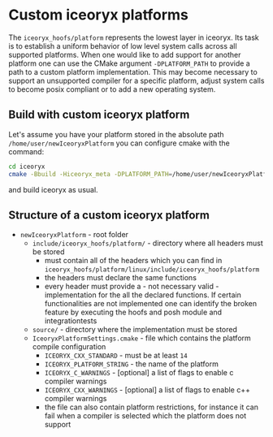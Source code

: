 # Custom iceoryx platforms

The `iceoryx_hoofs/platform` represents the lowest layer in iceoryx. Its task is to establish
a uniform behavior of low level system calls across all supported platforms. When one would like
to add support for another platform one can use the CMake argument `-DPLATFORM_PATH` to provide
a path to a custom platform implementation.
This may become necessary to support an unsupported compiler for a specific
platform, adjust system calls to become posix compliant or to add a new operating system.

## Build with custom iceoryx platform

Let's assume you have your platform stored in the absolute path `/home/user/newIceoryxPlatform`
you can configure cmake with the command:
```sh
cd iceoryx
cmake -Bbuild -Hiceoryx_meta -DPLATFORM_PATH=/home/user/newIceoryxPlatform
```
and build iceoryx as usual.

## Structure of a custom iceoryx platform

 * `newIceoryxPlatform` - root folder
     * `include/iceoryx_hoofs/platform/` - directory where all headers must be stored
        * must contain all of the headers which you can find in
         `iceoryx_hoofs/platform/linux/include/iceoryx_hoofs/platform`
        * the headers must declare the same functions
        * every header must provide a - not necessary valid - implementation for the all the
          declared functions. If certain functionalities are not implemented one can identify
          the broken feature by executing the hoofs and posh module and integrationtests
     * `source/` - directory where the implementation must be stored
     * `IceoryxPlatformSettings.cmake` - file which contains the platform compile configuration
        * `ICEORYX_CXX_STANDARD` - must be at least `14`
        * `ICEORYX_PLATFORM_STRING` - the name of the platform
        * `ICEORYX_C_WARNINGS` - [optional] a list of flags to enable c compiler warnings
        * `ICEORYX_CXX_WARNINGS` - [optional] a list of flags to enable c++ compiler warnings
        * the file can also contain platform restrictions, for instance it can fail when a
          compiler is selected which the platform does not support
